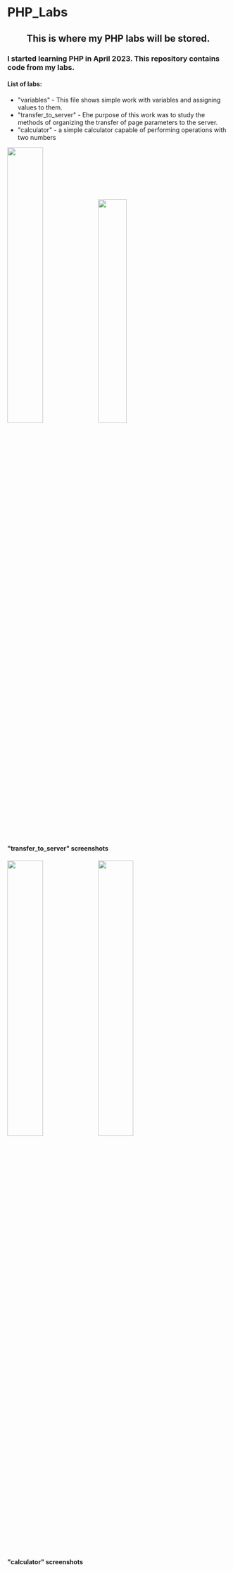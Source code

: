 # PHP_Labs
 <h2 align="center">This is where my PHP labs will be stored.</h2>
<h3>I started learning PHP in April 2023. This repository contains code from my labs.</h3>
<h4>List of labs:</h4>
 <ul>
    <li> "variables" - This file shows simple work with variables and assigning values to them. </li>
    <li> "transfer_to_server" - Еhe purpose of this work was to study the methods of organizing the transfer of page parameters
to the server.</li>
    <li> "calculator" - a simple calculator capable of performing operations with two numbers</li>
 </ul>
 <div id="screenshots1">
 
<img src="https://user-images.githubusercontent.com/104797558/232348940-ef5e6b6b-dffa-45f7-a1cb-27c4c63a84c2.png" width="40%" height="40%">

<img src="https://user-images.githubusercontent.com/104797558/232349169-ba2d03b2-9289-4ec5-949f-316b5b9a6780.png" width="36%" height="36%">
<h4>"transfer_to_server" screenshots</h4>
</div>
 <div id="screenshots2">
 
<img src="https://user-images.githubusercontent.com/104797558/232350199-99ecca7f-2205-432b-9c97-a6dc5294bcc8.png" width="40%" height="40%">

<img src="https://user-images.githubusercontent.com/104797558/232349937-33d36d4c-4124-4464-a1c3-3c23904d002f.png" width="40%" height="40%">
<h4>"calculator" screenshots</h4>
</div>
